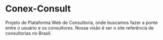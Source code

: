 # Conex-Consult
Projeto de Plataforma Web de Consultoria, onde buscamos fazer a ponte entre o usuário e os consultores.
Nossa visão é ser o site referência de consultorias no Brasil. 